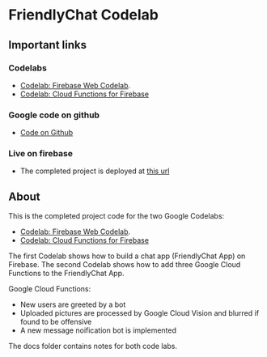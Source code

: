 # FriendlyChat Codelab

## Important links

### Codelabs

- [Codelab: Firebase Web Codelab](https://codelabs.developers.google.com/codelabs/firebase-web/).
- [Codelab: Cloud Functions for Firebase](https://codelabs.developers.google.com/codelabs/firebase-cloud-functions/)

### Google code on github

- [Code on Github](https://github.com/firebase/friendlychat-web)

### Live on firebase

- The completed project is deployed at [this url](https://friendlychat2-3c045.firebaseapp.com/)

## About

This is the completed project code for the two Google Codelabs:

- [Codelab: Firebase Web Codelab](https://codelabs.developers.google.com/codelabs/firebase-web/).
- [Codelab: Cloud Functions for Firebase](https://codelabs.developers.google.com/codelabs/firebase-cloud-functions/)

The first Codelab shows how to build a chat app (FriendlyChat App) on Firebase. The second Codelab shows how to add three Google Cloud Functions to the FriendlyChat App.

Google Cloud Functions:

- New users are greeted by a bot
- Uploaded pictures are processed by Google Cloud Vision and blurred if found to be offensive
- A new message noification bot is implemented

The docs folder contains notes for both code labs.
